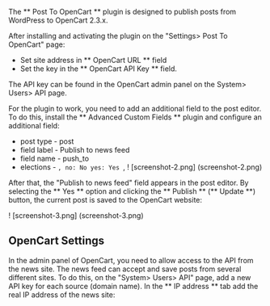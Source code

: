 The ** Post To OpenCart ** plugin is designed to publish posts from WordPress to OpenCart 2.3.x.

After installing and activating the plugin on the "Settings> Post To OpenCart" page:

* Set site address in ** OpenCart URL ** field
* Set the key in the ** OpenCart API Key ** field.

The API key can be found in the OpenCart admin panel on the System> Users> API page.

For the plugin to work, you need to add an additional field to the post editor. To do this, install the ** Advanced Custom Fields ** plugin and configure an additional field:

* post type - post
* field label - Publish to news feed
* field name - push_to
* elections -
``,
no: No
yes: Yes
``,
! [screenshot-2.png] (screenshot-2.png)


After that, the "Publish to news feed" field appears in the post editor. By selecting the ** Yes ** option and clicking the ** Publish ** (** Update **) button, the current post is saved to the OpenCart website:

! [screenshot-3.png] (screenshot-3.png)


## OpenCart Settings

In the admin panel of OpenCart, you need to allow access to the API from the news site. The news feed can accept and save posts from several different sites. To do this, on the "System> Users> API" page, add a new API key for each source (domain name). In the ** IP address ** tab add the real IP address of the news site:

